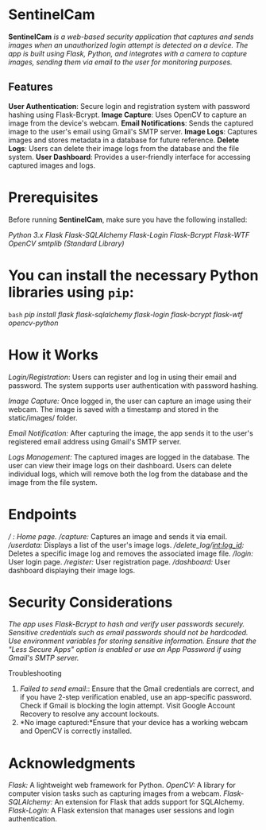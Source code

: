 # SentinelCam

**SentinelCam** *is a web-based security application that captures and sends images when an unauthorized login attempt is detected on a device. The app is built using Flask, Python, and integrates with a camera to capture images, sending them via email to the user for monitoring purposes.*

## Features

**User Authentication**: Secure login and registration system with password hashing using Flask-Bcrypt.
**Image Capture**: Uses OpenCV to capture an image from the device's webcam.
**Email Notifications**: Sends the captured image to the user's email using Gmail's SMTP server.
**Image Logs**: Captures images and stores metadata in a database for future reference.
**Delete Logs**: Users can delete their image logs from the database and the file system.
**User Dashboard**: Provides a user-friendly interface for accessing captured images and logs.

# Prerequisites

Before running **SentinelCam**, make sure you have the following installed:

*Python 3.x*
*Flask*
*Flask-SQLAlchemy*
*Flask-Login*
*Flask-Bcrypt*
*Flask-WTF*
*OpenCV*
*smtplib (Standard Library)*

# You can install the necessary Python libraries using `pip`:

```bash```
*pip install flask flask-sqlalchemy flask-login flask-bcrypt flask-wtf opencv-python*

# How it Works
*Login/Registration*: Users can register and log in using their email and password. The system supports user authentication with password hashing.

*Image Capture:* Once logged in, the user can capture an image using their webcam. The image is saved with a timestamp and stored in the static/images/ folder.

*Email Notification:* After capturing the image, the app sends it to the user's registered email address using Gmail's SMTP server.

*Logs Management:* The captured images are logged in the database. The user can view their image logs on their dashboard. Users can delete individual logs, which will remove both the log from the database and the image from the file system.

# Endpoints
*/ : Home page.*
*/capture:* Captures an image and sends it via email.
*/userdata:* Displays a list of the user's image logs.
*/delete_log/<int:log_id>:* Deletes a specific image log and removes the associated image file.
*/login:* User login page.
*/register:* User registration page.
*/dashboard:* User dashboard displaying their image logs.
# Security Considerations
*The app uses Flask-Bcrypt to hash and verify user passwords securely.*
*Sensitive credentials such as email passwords should not be hardcoded. Use environment variables for storing sensitive information.*
*Ensure that the "Less Secure Apps" option is enabled or use an App Password if using Gmail's SMTP server.*

Troubleshooting
1. *Failed to send email:*: Ensure that the Gmail credentials are correct, and if you have 2-step verification enabled, use an app-specific password.
Check if Gmail is blocking the login attempt. Visit Google Account Recovery to resolve any account lockouts.
2. *No image captured:*Ensure that your device has a working webcam and OpenCV is correctly installed.


# Acknowledgments
*Flask:* A lightweight web framework for Python.
*OpenCV:* A library for computer vision tasks such as capturing images from a webcam.
*Flask-SQLAlchemy:* An extension for Flask that adds support for SQLAlchemy.
*Flask-Login:* A Flask extension that manages user sessions and login authentication.